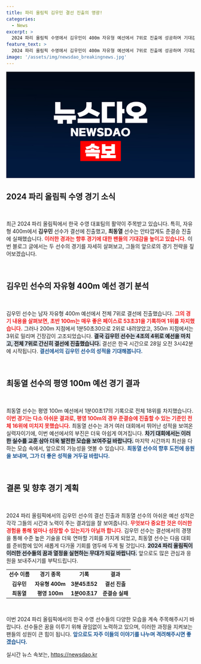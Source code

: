 ```yaml
---
title: 파리 올림픽 김우민 결선 진출의 영광!
categories:
  - News
excerpt: >
  2024 파리 올림픽 수영에서 김우민이 400m 자유형 예선에서 7위로 진출에 성공하며 기대감을 모았습니다. 그러나 최동열은 아쉽게도 평영 100m 준결승 진출에 실패했습니다. 결선 경기는 28일 오전 3시42분!
feature_text: >
  2024 파리 올림픽 수영에서 김우민이 400m 자유형 예선에서 7위로 진출에 성공하며 기대감을 모았습니다. 그러나 최동열은 아쉽게도 평영 100m 준결승 진출에 실패했습니다. 결선 경기는 28일 오전 3시42분!
image: '/assets/img/newsdao_breakingnews.jpg'
---
```


<p><img src="/assets/img/newsdao_breakingnews.jpg" alt="firstkoreanews 속보" /></p>

<h2 data-ke-size="size26">2024 파리 올림픽 수영 경기 소식</h2>

<p data-ke-size="size16">&nbsp;</p>

<p>최근 2024 파리 올림픽에서 한국 수영 대표팀의 활약이 주목받고 있습니다. 특히, 자유형 400m에서 <strong>김우민</strong> 선수가 결선에 진출했고, <strong>최동열</strong> 선수는 안타깝게도 준결승 진출에 실패했습니다. <b><span style="color: #ee2323;">이러한 경과는 향후 경기에 대한 팬들의 기대감을 높이고 있습니다.</span></b> 이번 블로그 글에서는 두 선수의 경기를 자세히 살펴보고, 그들의 앞으로의 경기 전략을 짚어보겠습니다.</p>

<p data-ke-size="size16">&nbsp;</p>

<h2 data-ke-size="size26">김우민 선수의 자유형 400m 예선 경기 분석</h2>

<p data-ke-size="size16">&nbsp;</p>

<p>김우민 선수는 남자 자유형 400m 예선에서 전체 7위로 결선에 진출했습니다. <b><span style="color: #ee2323;">그의 경기 내용을 살펴보면, 초반 100m는 매우 좋은 페이스로 53초31을 기록하며 1위를 차지했습니다.</span></b> 그러나 200m 지점에서 1분50초30으로 2위로 내려앉았고, 350m 지점에서는 3위로 밀리며 긴장감이 고조되었습니다. <b><span style="background-color: #21538527;">결국 김우민 선수는 4조의 4위로 예선을 마치고, 전체 7위로 간신히 결선에 진출했습니다.</span></b> 결선은 한국 시간으로 28일 오전 3시42분에 시작됩니다. <b><span style="color: #1a5490;">결선에서의 김우민 선수의 성적을 기대해봅니다.</span></b></p>

<p data-ke-size="size16">&nbsp;</p>

<h2 data-ke-size="size26">최동열 선수의 평영 100m 예선 경기 결과</h2>

<p data-ke-size="size16">&nbsp;</p>

<p>최동열 선수는 평영 100m 예선에서 1분00초17의 기록으로 전체 18위를 차지했습니다. <b><span style="color: #ee2323;">이번 경기는 다소 아쉬운 결과로, 평영 100m의 경우 준결승에 진출할 수 있는 기준인 전체 16위에 미치지 못했습니다.</span></b> 최동열 선수는 과거 여러 대회에서 뛰어난 성적을 보여온 실력자이기에, 이번 예선에서의 부진은 더욱 아쉽게 여겨집니다. <b><span style="background-color: #21538527;">차기 대회에서는 이러한 실수를 교훈 삼아 더욱 발전한 모습을 보여주길 바랍니다.</span></b> 마지막 시간까지 최선을 다하는 모습 속에서, 앞으로의 가능성을 엿볼 수 있습니다. <b><span style="color: #1a5490;">최동열 선수의 향후 도전에 응원을 보내며, 그가 더 좋은 성적을 거두길 바랍니다.</span></b></p>

<p data-ke-size="size16">&nbsp;</p>

<h2 data-ke-size="size26">결론 및 향후 경기 계획</h2>

<p data-ke-size="size16">&nbsp;</p>

<p>2024 파리 올림픽에서의 김우민 선수의 결선 진출과 최동열 선수의 아쉬운 예선 성적은 각각 그들의 시간과 노력이 주는 결과임을 잘 보여줍니다. <b><span style="color: #ee2323;">무엇보다 중요한 것은 이러한 경험을 통해 얼마나 성장할 수 있는지가 아닐까 합니다.</span></b> 김우민 선수는 결선에서의 경쟁을 통해 수준 높은 기술을 더욱 연마할 기회를 가지게 되었고, 최동열 선수는 다음 대회를 준비함에 있어 새롭게 다가올 기회를 염두에 두게 될 것입니다. <b><span style="background-color: #21538527;">2024 파리 올림픽이 이러한 선수들의 꿈과 열정을 실현하는 무대가 되길 바랍니다.</span></b> 앞으로도 많은 관심과 응원을 보내주시기를 부탁드립니다.</p>

<table style="width: 100%;">
  <tr>
    <td style="text-align: center; height: 17px;"><b>선수 이름</b></td>
    <td style="text-align: center; height: 17px;"><b>경기 종목</b></td>
    <td style="text-align: center; height: 17px;"><b>기록</b></td>
    <td style="text-align: center; height: 17px;"><b>결과</b></td>
  </tr>
  <tr>
    <td style="text-align: center; height: 17px;"><b>김우민</b></td>
    <td style="text-align: center; height: 17px;"><b>자유형 400m</b></td>
    <td style="text-align: center; height: 17px;"><b>3분45초52</b></td>
    <td style="text-align: center; height: 17px;"><b>결선 진출</b></td>
  </tr>
  <tr>
    <td style="text-align: center; height: 17px;"><b>최동열</b></td>
    <td style="text-align: center; height: 17px;"><b>평영 100m</b></td>
    <td style="text-align: center; height: 17px;"><b>1분00초17</b></td>
    <td style="text-align: center; height: 17px;"><b>준결승 실패</b></td>
  </tr>
</table>

<p data-ke-size="size16">&nbsp;</p>

<p>이번 2024 파리 올림픽에서의 한국 수영 선수들의 다양한 모습을 계속 주목해주시기 바랍니다. 선수들은 꿈을 이루기 위해 끊임없이 노력하고 있으며, 이러한 과정을 지켜보는 팬들의 성원이 큰 힘이 됩니다. <b><span style="color: #1a5490;">앞으로도 자주 이들의 이야기를 나누며 격려해주시면 좋겠습니다.</span></b></p>
실시간 뉴스 속보는, <a href="https://newsdao.kr" rel="dofollow">https://newsdao.kr</a>


